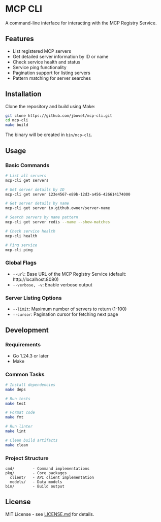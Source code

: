 # MCP CLI

A command-line interface for interacting with the MCP Registry Service.

## Features

- List registered MCP servers
- Get detailed server information by ID or name
- Check service health and status
- Service ping functionality
- Pagination support for listing servers
- Pattern matching for server searches

## Installation

Clone the repository and build using Make:

```sh
git clone https://github.com/jbovet/mcp-cli.git
cd mcp-cli
make build
```

The binary will be created in `bin/mcp-cli`.

## Usage

### Basic Commands

```sh
# List all servers
mcp-cli get servers

# Get server details by ID
mcp-cli get server 123e4567-e89b-12d3-a456-426614174000

# Get server details by name
mcp-cli get server io.github.owner/server-name

# Search servers by name pattern
mcp-cli get server redis --name --show-matches

# Check service health
mcp-cli health

# Ping service
mcp-cli ping
```

### Global Flags

- `--url`: Base URL of the MCP Registry Service (default: http://localhost:8080)
- `--verbose, -v`: Enable verbose output

### Server Listing Options

- `--limit`: Maximum number of servers to return (1-100)
- `--cursor`: Pagination cursor for fetching next page

## Development

### Requirements

- Go 1.24.3 or later
- Make

### Common Tasks

```sh
# Install dependencies
make deps

# Run tests
make test

# Format code
make fmt

# Run linter
make lint

# Clean build artifacts
make clean
```

### Project Structure

```
cmd/        - Command implementations
pkg/        - Core packages
  client/   - API client implementation
  models/   - Data models
bin/        - Build output
```

## License

MIT License - see [LICENSE.md](LICENSE.md) for details.